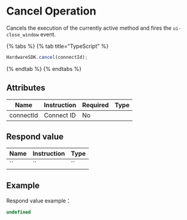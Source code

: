 # Cancel Operation

Cancels the execution of the currently active method and fires the `ui-close_window` event.

{% tabs %}
{% tab title="TypeScript" %}
```typescript
HardwareSDK.cancel(connectId);
```
{% endtab %}
{% endtabs %}

## Attributes

| Name      | Instruction | Required | Type |
| --------- | ----------- | -------- | ---- |
| connectId | Connect ID  | No       |      |

## Respond value

| Name | Instruction | Type |
| ---- | ----------- | ---- |
| ``   | ``          | ``   |

## Example

Respond value example：

```typescript
undefined
```
